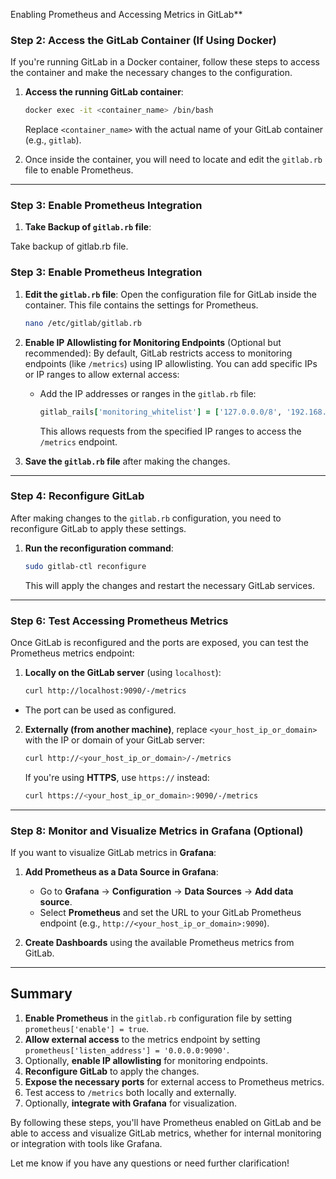 Enabling Prometheus and Accessing Metrics in GitLab**

### **Step 2: Access the GitLab Container (If Using Docker)**
If you're running GitLab in a Docker container, follow these steps to access the container and make the necessary changes to the configuration.

1. **Access the running GitLab container**:
   ```bash
   docker exec -it <container_name> /bin/bash
   ```

   Replace `<container_name>` with the actual name of your GitLab container (e.g., `gitlab`).

2. Once inside the container, you will need to locate and edit the `gitlab.rb` file to enable Prometheus.

---
### **Step 3: Enable Prometheus Integration**
1. **Take Backup of `gitlab.rb` file**:

Take backup of gitlab.rb file.

### **Step 3: Enable Prometheus Integration**

1. **Edit the `gitlab.rb` file**:
   Open the configuration file for GitLab inside the container. This file contains the settings for Prometheus.

   ```bash
   nano /etc/gitlab/gitlab.rb
   ```

3. **Enable IP Allowlisting for Monitoring Endpoints** (Optional but recommended):
   By default, GitLab restricts access to monitoring endpoints (like `/metrics`) using IP allowlisting. You can add specific IPs or IP ranges to allow external access:

   - Add the IP addresses or ranges in the `gitlab.rb` file:

     ```ruby
     gitlab_rails['monitoring_whitelist'] = ['127.0.0.0/8', '192.168.0.1']
     ```

     This allows requests from the specified IP ranges to access the `/metrics` endpoint.

4. **Save the `gitlab.rb` file** after making the changes.

---

### **Step 4: Reconfigure GitLab**

After making changes to the `gitlab.rb` configuration, you need to reconfigure GitLab to apply these settings.

1. **Run the reconfiguration command**:
   ```bash
   sudo gitlab-ctl reconfigure
   ```

   This will apply the changes and restart the necessary GitLab services.

---


### **Step 6: Test Accessing Prometheus Metrics**

Once GitLab is reconfigured and the ports are exposed, you can test the Prometheus metrics endpoint:

1. **Locally on the GitLab server** (using `localhost`):
   ```bash
   curl http://localhost:9090/-/metrics
   ```
- The port can be used as configured.

2. **Externally (from another machine)**, replace `<your_host_ip_or_domain>` with the IP or domain of your GitLab server:
   ```bash
   curl http://<your_host_ip_or_domain>/-/metrics
   ```

   If you're using **HTTPS**, use `https://` instead:
   ```bash
   curl https://<your_host_ip_or_domain>:9090/-/metrics
   ```

---

### **Step 8: Monitor and Visualize Metrics in Grafana** (Optional)

If you want to visualize GitLab metrics in **Grafana**:

1. **Add Prometheus as a Data Source in Grafana**:
   - Go to **Grafana** → **Configuration** → **Data Sources** → **Add data source**.
   - Select **Prometheus** and set the URL to your GitLab Prometheus endpoint (e.g., `http://<your_host_ip_or_domain>:9090`).

2. **Create Dashboards** using the available Prometheus metrics from GitLab.

---

## **Summary**

1. **Enable Prometheus** in the `gitlab.rb` configuration file by setting `prometheus['enable'] = true`.
2. **Allow external access** to the metrics endpoint by setting `prometheus['listen_address'] = '0.0.0.0:9090'`.
3. Optionally, **enable IP allowlisting** for monitoring endpoints.
4. **Reconfigure GitLab** to apply the changes.
5. **Expose the necessary ports** for external access to Prometheus metrics.
6. Test access to `/metrics` both locally and externally.
7. Optionally, **integrate with Grafana** for visualization.

By following these steps, you'll have Prometheus enabled on GitLab and be able to access and visualize GitLab metrics, whether for internal monitoring or integration with tools like Grafana.

Let me know if you have any questions or need further clarification!
